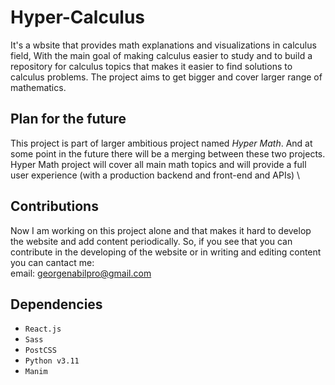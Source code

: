 # Hyper-Calculus
It's a wbsite that provides math explanations and visualizations in calculus field, With the main goal of making calculus easier to study and to build a repository for calculus topics that makes it easier to find solutions to calculus problems. The project aims to get bigger and cover larger range of mathematics.
 
## Plan for the future
This project is part of larger ambitious project named *Hyper Math*. And at some point in the future there will be a merging between these two projects. \
Hyper Math project will cover all main math topics and will provide a full user experience (with a production backend and front-end and APIs) \

## Contributions
Now I am working on this project alone and that makes it hard to develop the website and add content periodically. So, if you see that you can contribute in the developing of the website or in writing and editing content you can cantact me:\
email: georgenabilpro@gmail.com

## Dependencies
- `React.js`
- `Sass`
- `PostCSS`
- `Python v3.11`
- `Manim`
